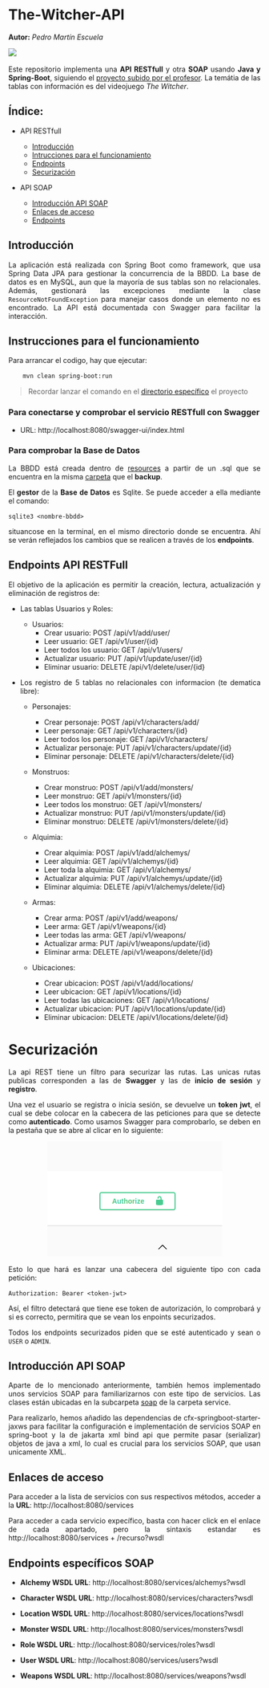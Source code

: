 <div style="text-align: justify;">
    
# The-Witcher-API

__Autor:__ _Pedro Martín Escuela_

<img src="https://assets.nintendo.com/image/upload/q_auto/f_auto/ncom/software/switch/70010000033071/3f7ee6aa3482b514bd443e116022b038a9728f017916ed37da3f09f731a7d5f2"/>

Este repositorio implementa una __API RESTfull__ y otra __SOAP__ usando __Java y Spring-Boot__, siguiendo el [proyecto subido por el profesor](https://github.com/jpexposito/spring-boot-persistence-h2). La temátia de las tablas con información es del videojuego _The Witcher_.

## Índice:

- API RESTfull
    - [Introducción](#introducción)
    - [Intrucciones para el funcionamiento](#instrucciones-para-el-funcionamiento)
    - [Endpoints](#endpoints)
    - [Securización](#securización)

- API SOAP
    - [Introducción API SOAP](#introducción-api-soap)
    - [Enlaces de acceso](#enlaces-de-acceso)
    - [Endpoints](#endpoints-específicos-soap)

## Introducción

La aplicación está realizada con Spring Boot como framework, que usa Spring Data JPA para gestionar la concurrencia de la BBDD. La base de datos es en MySQL, aun que la mayoría de sus tablas son no relacionales. Además, gestionará las excepciones mediante la clase `ResourceNotFoundException` para manejar casos donde un elemento no es encontrado. La API está documentada con Swagger para facilitar la interacción.

## Instrucciones para el funcionamiento

Para arrancar el codigo, hay que ejecutar:

```bash
    mvn clean spring-boot:run
```

> Recordar lanzar el comando en el [directorio específico](./spring-boot-persistence-h2-main/) el proyecto


### Para conectarse y comprobar el servicio RESTfull con Swagger

- URL: http://localhost:8080/swagger-ui/index.html

### Para comprobar la Base de Datos

La BBDD está creada dentro de [resources](./code/src/main/resources/) a partir de un .sql que se encuentra en la misma [carpeta](./code/src/main/resources/back/) que el __backup__.

El __gestor__ de la __Base de Datos__ es Sqlite. Se puede acceder a ella mediante el comando:

```code
sqlite3 <nombre-bbdd>
```

situancose en la terminal, en el mismo directorio donde se encuentra. Ahí se verán reflejados los cambios que se realicen a través de los __endpoints__.

## Endpoints API RESTFull

El objetivo de la aplicación es permitir la creación, lectura, actualización y eliminación de registros de:

- Las tablas Usuarios y Roles:

    - Usuarios:
        - Crear usuario: POST /api/v1/add/user/
        - Leer usuario: GET /api/v1/user/{id}
        - Leer todos los usuario: GET /api/v1/users/
        - Actualizar usuario: PUT /api/v1/update/user/{id}
        - Eliminar usuario: DELETE /api/v1/delete/user/{id}

- Los registro de 5 tablas no relacionales con informacion (te dematica libre):

    - Personajes:

        - Crear personaje: POST /api/v1/characters/add/
        - Leer personaje: GET /api/v1/characters/{id}
        - Leer todos los personaje: GET /api/v1/characters/
        - Actualizar personaje: PUT /api/v1/characters/update/{id}
        - Eliminar personaje: DELETE /api/v1/characters/delete/{id}

    - Monstruos:

        - Crear monstruo: POST /api/v1/add/monsters/
        - Leer monstruo: GET /api/v1/monsters/{id}
        - Leer todos los monstruo: GET /api/v1/monsters/
        - Actualizar monstruo: PUT /api/v1/monsters/update/{id}
        - Eliminar monstruo: DELETE /api/v1/monsters/delete/{id}

    - Alquimia:

        - Crear alquimia: POST /api/v1/add/alchemys/
        - Leer alquimia: GET /api/v1/alchemys/{id}
        - Leer toda la alquimia: GET /api/v1/alchemys/
        - Actualizar alquimia: PUT /api/v1/alchemys/update/{id}
        - Eliminar alquimia: DELETE /api/v1/alchemys/delete/{id}

    - Armas:

        - Crear arma: POST /api/v1/add/weapons/
        - Leer arma: GET /api/v1/weapons/{id}
        - Leer todas las arma: GET /api/v1/weapons/
        - Actualizar arma: PUT /api/v1/weapons/update/{id}
        - Eliminar arma: DELETE /api/v1/weapons/delete/{id}

    - Ubicaciones:

        - Crear ubicacion: POST /api/v1/add/locations/
        - Leer ubicacion: GET /api/v1/locations/{id}
        - Leer todas las ubicaciones: GET /api/v1/locations/
        - Actualizar ubicacion: PUT /api/v1/locations/update/{id}
        - Eliminar ubicacion: DELETE /api/v1/locations/delete/{id}

# Securización

La api REST tiene un filtro para securizar las rutas. Las unicas rutas publicas corresponden a las de __Swagger__ y las de __inicio de sesión__ y __registro__. 

Una vez el usuario se registra o inicia sesión, se devuelve un __token jwt__, el cual se debe colocar en la cabecera de las peticiones para que se detecte como __autenticado__. Como usamos Swagger para comprobarlo, se deben en la pestaña que se abre al clicar en lo siguiente:

<div align=center>
    <img src="./resources/authorize.png"/>
</div>

Esto lo que hará es lanzar una cabecera del siguiente tipo con cada petición:

```code
Authorization: Bearer <token-jwt>
```

Así, el filtro detectará que tiene ese token de autorización, lo comprobará y si es correcto, permitira que se vean los enpoints securizados.

Todos los endpoints securizados piden que se esté autenticado y sean o `USER` o `ADMIN`.

## Introducción API SOAP

Aparte de lo mencionado anteriormente, también hemos implementado unos servicios SOAP para familiarizarnos con este tipo de servicios. Las clases están ubicadas en la subcarpeta [soap](./code/src/main/java/petermartesc.springboot/service) de la carpeta service. 

Para realizarlo, hemos añadido las dependencias de cfx-springboot-starter-jaxws para facilitar la configuración e implementación de servicios SOAP en spring-boot y la de jakarta xml bind api que permite pasar (serializar) objetos de java a xml, lo cual es crucial para los servicios SOAP, que usan unicamente XML.

## Enlaces de acceso

Para acceder a la lista de servicios con sus respectivos métodos, acceder a la __URL__: http://localhost:8080/services

Para acceder a cada servicio expecífico, basta con hacer click en el enlace de cada apartado, pero la sintaxis estandar es http://localhost:8080/services + /recurso?wsdl


## Endpoints específicos SOAP 

- __Alchemy WSDL URL__: http://localhost:8080/services/alchemys?wsdl

- __Character WSDL URL__: http://localhost:8080/services/characters?wsdl

- __Location WSDL URL__: http://localhost:8080/services/locations?wsdl

- __Monster WSDL URL__: http://localhost:8080/services/monsters?wsdl

- __Role WSDL URL__: http://localhost:8080/services/roles?wsdl

- __User WSDL URL__: http://localhost:8080/services/users?wsdl

- __Weapons WSDL URL__: http://localhost:8080/services/weapons?wsdl


</div>
